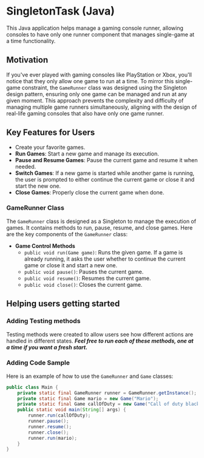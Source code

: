 # SingletonTask (Java)

This Java application helps manage a gaming console runner, allowing consoles to have only one runner component that manages single-game at a time functionality.

## Motivation

If you've ever played with gaming consoles like PlayStation or Xbox, you'll notice that they only allow one game to run at a time. To mirror this single-game constraint, the `GameRunner` class was designed using the Singleton design pattern, ensuring only one game can be managed and run at any given moment. This approach prevents the complexity and difficulty of managing multiple game runners simultaneously, aligning with the design of real-life gaming consoles that also have only one game runner.

## Key Features for Users

-  Create your favorite games.
- **Run Games**: Start a new game and manage its execution.
- **Pause and Resume Games**: Pause the current game and resume it when needed.
- **Switch Games**: If a new game is started while another game is running, the user is prompted to either continue the current game or close it and start the new one.
- **Close Games**: Properly close the current game when done.

### GameRunner Class

The `GameRunner` class is designed as a Singleton to manage the execution of games. It contains methods to run, pause, resume, and close games. Here are the key components of the `GameRunner` class:

- **Game Control Methods**
    - `public void run(Game game)`: Runs the given game. If a game is already running, it asks the user whether to continue the current game or close it and start a new one.
    - `public void pause()`: Pauses the current game.
    - `public void resume()`: Resumes the current game.
    - `public void close()`: Closes the current game.

## Helping users getting started
### Adding Testing methods
Testing methods were created to allow users see how different actions are handled in different states.
_**Feel free to run each of these methods, one at a time if you want a fresh start.**_
### Adding Code Sample
Here is an example of how to use the `GameRunner` and `Game` classes:

```java
public class Main {
    private static final GameRunner runner = GameRunner.getInstance();
    private static final Game mario = new Game("Mario");
    private static final Game callOfDuty = new Game("Call of duty black ops");
    public static void main(String[] args) {
        runner.run(callOfDuty);
        runner.pause();
        runner.resume();
        runner.close();
        runner.run(mario);
    }
}
